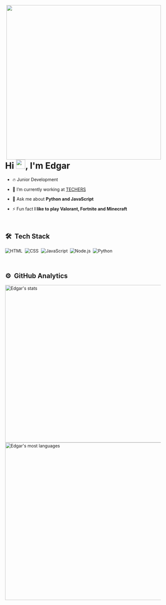 <img align="right" height="500em" src="https://raw.githubusercontent.com/gist/EdgarY0/b2ec24ffe7bcbdd3697da8ebd323192e/raw/0974a9935021328b9daeb93e32e0c996898bb03c/githubcard.svg"/>
<h1 align="left">Hi <img src="https://raw.githubusercontent.com/kaueMarques/kaueMarques/master/hi.gif" width="30px">, I'm Edgar</h1>

- 🔥 Junior Development

- 🔭 I’m currently working at [TECHERS](https://www.techers.com.br/)

- 💬 Ask me about **Python and JavaScript**

- ⚡ Fun fact **I like to play Valorant, Fortnite and Minecraft**

<br>

## 🛠 &nbsp;Tech Stack
![HTML](https://img.shields.io/badge/-HTML-05122A?style=flat&logo=HTML5)&nbsp;
![CSS](https://img.shields.io/badge/-CSS-05122A?style=flat&logo=CSS3&logoColor=1572B6)&nbsp;
![JavaScript](https://img.shields.io/badge/-JavaScript-05122A?style=flat&logo=javascript)&nbsp;
![Node.js](https://img.shields.io/badge/-Node.js-05122A?style=flat&logo=node.js)&nbsp;
![Python](https://img.shields.io/badge/-Python-05122A?style=flat&logo=python&logoColor=1572B6)&nbsp;

<br>

## ⚙️ &nbsp;GitHub Analytics
<p align="left">
<img width="510em" src="https://github-readme-stats.vercel.app/api?username=EdgarY0&show_icons=true&theme=vision-friendly-dark" alt="Edgar's stats"/>
<img width="510em" src="https://github-readme-stats.vercel.app/api/top-langs/?username=EdgarY0&layout=compact&theme=vision-friendly-dark" alt="Edgar's most languages"/>
</p>

<br>
